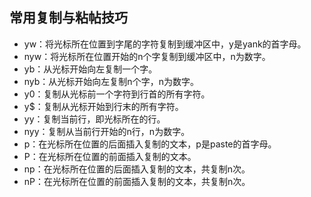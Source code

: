 ## 常用复制与粘帖技巧

* yw：将光标所在位置到字尾的字符复制到缓冲区中，y是yank的首字母。
* nyw：将光标所在位置开始的n个字复制到缓冲区中，n为数字。
* yb：从光标开始向左复制一个字。
* nyb：从光标开始向左复制n个字，n为数字。
* y0：复制从光标前一个字符到行首的所有字符。
* y$：复制从光标开始到行末的所有字符。
* yy：复制当前行，即光标所在的行。
* nyy：复制从当前行开始的n行，n为数字。
* p：在光标所在位置的后面插入复制的文本，p是paste的首字母。
* P：在光标所在位置的前面插入复制的文本。
* np：在光标所在位置的后面插入复制的文本，共复制n次。
* nP：在光标所在位置的前面插入复制的文本，共复制n次。
